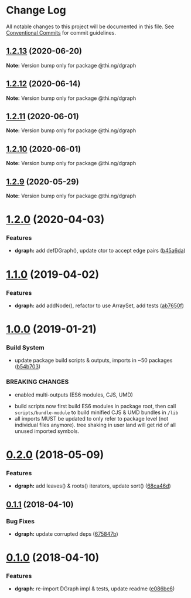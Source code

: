 # Change Log

All notable changes to this project will be documented in this file.
See [Conventional Commits](https://conventionalcommits.org) for commit guidelines.

## [1.2.13](https://github.com/thi-ng/umbrella/compare/@thi.ng/dgraph@1.2.12...@thi.ng/dgraph@1.2.13) (2020-06-20)

**Note:** Version bump only for package @thi.ng/dgraph





## [1.2.12](https://github.com/thi-ng/umbrella/compare/@thi.ng/dgraph@1.2.11...@thi.ng/dgraph@1.2.12) (2020-06-14)

**Note:** Version bump only for package @thi.ng/dgraph





## [1.2.11](https://github.com/thi-ng/umbrella/compare/@thi.ng/dgraph@1.2.10...@thi.ng/dgraph@1.2.11) (2020-06-01)

**Note:** Version bump only for package @thi.ng/dgraph





## [1.2.10](https://github.com/thi-ng/umbrella/compare/@thi.ng/dgraph@1.2.9...@thi.ng/dgraph@1.2.10) (2020-06-01)

**Note:** Version bump only for package @thi.ng/dgraph





## [1.2.9](https://github.com/thi-ng/umbrella/compare/@thi.ng/dgraph@1.2.8...@thi.ng/dgraph@1.2.9) (2020-05-29)

**Note:** Version bump only for package @thi.ng/dgraph





# [1.2.0](https://github.com/thi-ng/umbrella/compare/@thi.ng/dgraph@1.1.25...@thi.ng/dgraph@1.2.0) (2020-04-03)


### Features

* **dgraph:** add defDGraph(), update ctor to accept edge pairs ([b45a6da](https://github.com/thi-ng/umbrella/commit/b45a6da939348bd49134d499259889332d0e950f))





# [1.1.0](https://github.com/thi-ng/umbrella/compare/@thi.ng/dgraph@1.0.13...@thi.ng/dgraph@1.1.0) (2019-04-02)

### Features

* **dgraph:** add addNode(), refactor to use ArraySet, add tests ([ab7650f](https://github.com/thi-ng/umbrella/commit/ab7650f))

# [1.0.0](https://github.com/thi-ng/umbrella/compare/@thi.ng/dgraph@0.2.35...@thi.ng/dgraph@1.0.0) (2019-01-21)

### Build System

* update package build scripts & outputs, imports in ~50 packages ([b54b703](https://github.com/thi-ng/umbrella/commit/b54b703))

### BREAKING CHANGES

* enabled multi-outputs (ES6 modules, CJS, UMD)

- build scripts now first build ES6 modules in package root, then call
  `scripts/bundle-module` to build minified CJS & UMD bundles in `/lib`
- all imports MUST be updated to only refer to package level
  (not individual files anymore). tree shaking in user land will get rid of
  all unused imported symbols.

<a name="0.2.0"></a>
# [0.2.0](https://github.com/thi-ng/umbrella/compare/@thi.ng/dgraph@0.1.10...@thi.ng/dgraph@0.2.0) (2018-05-09)

### Features

* **dgraph:** add leaves() & roots() iterators, update sort() ([68ca46d](https://github.com/thi-ng/umbrella/commit/68ca46d))

<a name="0.1.1"></a>
## [0.1.1](https://github.com/thi-ng/umbrella/compare/@thi.ng/dgraph@0.1.0...@thi.ng/dgraph@0.1.1) (2018-04-10)

### Bug Fixes

* **dgraph:** update corrupted deps ([675847b](https://github.com/thi-ng/umbrella/commit/675847b))

<a name="0.1.0"></a>
# [0.1.0](https://github.com/thi-ng/umbrella/compare/@thi.ng/dgraph@0.0.3...@thi.ng/dgraph@0.1.0) (2018-04-10)

### Features

* **dgraph:** re-import DGraph impl & tests, update readme ([e086be6](https://github.com/thi-ng/umbrella/commit/e086be6))
